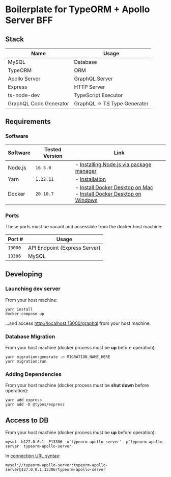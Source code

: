 # Boilerplate for TypeORM + Apollo Server BFF

## Stack

| Name                   | Usage                        |
| ---------------------- | ---------------------------- |
| MySQL                  | Database                     |
| TypeORM                | ORM                          |
| Apollo Server          | GraphQL Server               |
| Express                | HTTP Server                  |
| ts-node-dev            | TypeScript Executor          |
| GraphQL Code Generator | GraphQL => TS Type Generater |

## Requirements

### Software

| Software | Tested Version | Link                                                                                                                                                                         |
| -------- | -------------- | ---------------------------------------------------------------------------------------------------------------------------------------------------------------------------- |
| Node.js  | `16.5.0`       | - [Installing Node.js via package manager](https://nodejs.org/en/download/package-manager/)                                                                                  |
| Yarn     | `1.22.11`      | - [Installation](https://yarnpkg.com/getting-started/install)                                                                                                                |
| Docker   | `20.10.7`      | - [Install Docker Desktop on Mac](https://docs.docker.com/desktop/mac/install/) <br> - [Install Docker Desktop on Windows](https://docs.docker.com/desktop/windows/install/) |

### Ports

These ports must be vacant and accessible from the docker host machine:

| Port #  | Usage                         |
| ------- | ----------------------------- |
| `13000` | API Endpoint (Express Server) |
| `13306` | MySQL                         |

## Developing

### Launching dev server

From your host machine:

```
yarn install
docker-compose up
```

...and access [http://localhost:13000/graphql](http://localhost:13000/graphql) from your host machine.

### Database Migration

From your host machine (docker process must be **up** before operation):

```
yarn migration:generate -n MIGRATION_NAME_HERE
yarn migration:run
```

### Adding Dependencies

From your host machine (docker process must be **shut down** before operation):

```
yarn add express
yarn add -D @types/express
```

## Access to DB

From your host machine (docker process must be **up** before operation):

```
mysql -h127.0.0.1 -P13306 -u'typeorm-apollo-server' -p'typeorm-apollo-server' typeorm-apollo-server
```

In [connection URL syntax](https://dev.mysql.com/doc/connector-j/8.0/en/connector-j-reference-jdbc-url-format.html):

```
mysql://typeorm-apollo-server:typeorm-apollo-server@127.0.0.1:13306/typeorm-apollo-server
```
